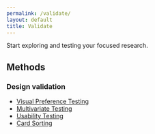 ```yaml
---
permalink: /validate/
layout: default
title: Validate
---
```


Start exploring and testing your focused research.

## Methods

### Design validation

- [Visual Preference Testing](../visual-preference-testing/)
- [Multivariate Testing](../multivariate-testing/)
- [Usability Testing](../usability-testing/)
- [Card Sorting](../card-sorting/)